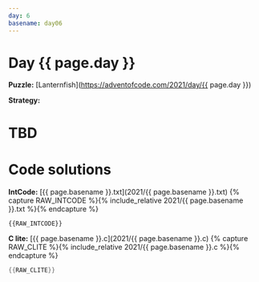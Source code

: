 ```yaml
---
day: 6
basename: day06
---
```

# Day {{ page.day }}

**Puzzle:** [Lanternfish](https://adventofcode.com/2021/day/{{ page.day }})

**Strategy:**

# TBD


# Code solutions

**IntCode:** [{{ page.basename }}.txt](2021/{{ page.basename }}.txt)
{% capture RAW_INTCODE %}{% include_relative 2021/{{ page.basename }}.txt %}{% endcapture %}

```
{{RAW_INTCODE}}
```

**C lite:** [{{ page.basename }}.c](2021/{{ page.basename }}.c)
{% capture RAW_CLITE %}{% include_relative 2021/{{ page.basename }}.c %}{% endcapture %}

```c
{{RAW_CLITE}}
```

